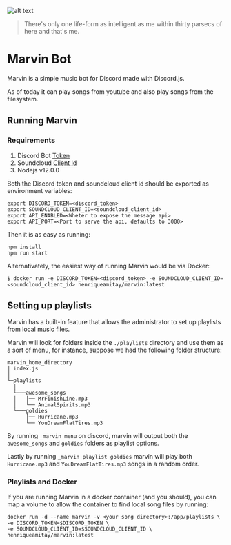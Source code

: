 
![alt text](https://vignette.wikia.nocookie.net/hitchhikers/images/a/a0/Marvinrobot.jpg/revision/latest/top-crop/width/360/height/450?cb=20181116220504)

> There's only one life-form as intelligent as me within thirty parsecs of here and that's me.


# Marvin Bot

Marvin is a simple music bot for Discord made with Discord.js.

As of today it can play songs from youtube and also play songs from the filesystem.

## Running Marvin

### Requirements
1. Discord Bot [Token](https://discordjs.guide/preparations/setting-up-a-bot-application.html#creating-your-bot)
2. Soundcloud [Client Id](https://github.com/zackradisic/node-soundcloud-downloader#client-id)
3. Nodejs v12.0.0

Both the Discord token and soundcloud client id should be exported as environment variables:

```
export DISCORD_TOKEN=<discord_token>
export SOUNDCLOUD_CLIENT_ID=<soundcloud_client_id>
export API_ENABLED=<Wheter to expose the message api>
export API_PORT=<Port to serve the api, defaults to 3000>
```

Then it is as easy as running:
```
npm install
npm run start
```

Alternativately, the easiest way of running Marvin would be via Docker:

```
$ docker run -e DISCORD_TOKEN=<discord_token> -e SOUNDCLOUD_CLIENT_ID=<soundcloud_client_id> henriqueamitay/marvin:latest
```

## Setting up playlists

Marvin has a built-in feature that allows the administrator to set up playlists from local music files.

Marvin will look for folders inside the `./playlists` directory and use them as a sort of menu, for instance, suppose we had the following folder structure:

```
marvin_home_directory
│ index.js
│
└─playlists
  │
  └───awesome_songs
  │   │── MrFinishLine.mp3
  │   └── AnimalSpirits.mp3
  └───goldies
      │── Hurricane.mp3
      └── YouDreamFlatTires.mp3

```

By running `_marvin menu` on discord, marvin will output both the `awesome_songs` and `goldies` folders as playlist options.

Lastly by running `_marvin playlist goldies` marvin will play both `Hurricane.mp3` and `YouDreamFlatTires.mp3` songs in a random order.

### Playlists and Docker

If you are running Marvin in a docker container (and you should), you can map a volume to allow the container to find local song files by running:

```
docker run -d --name marvin -v <your song directory>:/app/playlists \
-e DISCORD_TOKEN=$DISCORD_TOKEN \
-e SOUNDCLOUD_CLIENT_ID=$SOUNDCLOUD_CLIENT_ID \
henriqueamitay/marvin:latest
```
